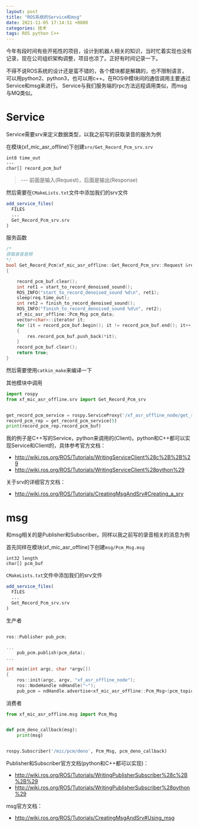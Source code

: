 ```yaml
---
layout: post
title: "ROS系统的Service和msg"
date: 2021-11-05 17:14:51 +0800
categories: 技术
tags: ROS python C++
---
```


今年有段时间有些开拓性的项目，设计到机器人相关的知识，当时忙着实现也没有记录，现在公司组织架构调整，项目也凉了。正好有时间记录一下。

不得不说ROS系统的设计还是蛮不错的，各个模块都是解耦的，也不限制语言，可以用python2、python3，也可以用c++。在ROS中模块间的通信调用主要通过Service和msg来进行。
Service与我们服务端的rpc方法远程调用类似，而msg与MQ类似。

# Service

Service需要srv来定义数据类型，以我之前写的获取录音的服务为例

在模块(xf_mic_asr_offline)下创建`srv/Get_Record_Pcm_srv.srv`

```
int8 time_out
---
char[] record_pcm_buf
```
> --- 前面是输入(Request)，后面是输出(Response)

然后需要在`CMakeLists.txt`文件中添加我们的srv文件

```cmake
add_service_files(
  FILES
  ...
  Get_Record_Pcm_srv.srv
)

```

服务函数

```C++
/*
获取录音音频
*/
bool Get_Record_Pcm(xf_mic_asr_offline::Get_Record_Pcm_srv::Request &req, xf_mic_asr_offline::Get_Record_Pcm_srv::Response &res)
{

	record_pcm_buf.clear();
	int ret1 = start_to_record_denoised_sound();
	ROS_INFO("start_to_record_denoised_sound %d\n", ret1);
	sleep(req.time_out);
	int ret2 = finish_to_record_denoised_sound();
	ROS_INFO("finish_to_record_denoised_sound %d\n", ret2);
	xf_mic_asr_offline::Pcm_Msg pcm_data;
	vector<char>::iterator it;
	for (it = record_pcm_buf.begin(); it != record_pcm_buf.end(); it++)
	{
		res.record_pcm_buf.push_back(*it);
	}
	record_pcm_buf.clear();
	return true;
}
```

然后需要使用`catkin_make`来编译一下

其他模块中调用

```python
import rospy
from xf_mic_asr_offline.srv import Get_Record_Pcm_srv


get_record_pcm_service = rospy.ServiceProxy('/xf_asr_offline_node/get_record_pcm_srv', Get_Record_Pcm_srv)
record_pcm_rep = get_record_pcm_service(5)
print(record_pcm_rep.record_pcm_buf)
```

我的例子是C++写的Service，python来调用的(Client)。python和C++都可以实现Service和Client的，具体参考官方文档：

* http://wiki.ros.org/ROS/Tutorials/WritingServiceClient%28c%2B%2B%29
* http://wiki.ros.org/ROS/Tutorials/WritingServiceClient%28python%29

关于srv的详细官方文档：

* http://wiki.ros.org/ROS/Tutorials/CreatingMsgAndSrv#Creating_a_srv


# msg

和msg相关的是Publisher和Subscriber。同样以我之前写的录音相关的消息为例

首先同样在模块(xf_mic_asr_offline)下创建`msg/Pcm_Msg.msg`

```
int32 length
char[] pcm_buf
```

`CMakeLists.txt`文件中添加我们的srv文件

```cmake
add_service_files(
  FILES
  ...
  Get_Record_Pcm_srv.srv
)

```

生产者

```c++

ros::Publisher pub_pcm;

...
    pub_pcm.publish(pcm_data);
...

int main(int argc, char *argv[])
{
	ros::init(argc, argv, "xf_asr_offline_node");
	ros::NodeHandle ndHandle("~");
	pub_pcm = ndHandle.advertise<xf_mic_asr_offline::Pcm_Msg>(pcm_topic, 1);
```


消费者

```python
from xf_mic_asr_offline.msg import Pcm_Msg


def pcm_deno_callback(msg):
    print(msg)


rospy.Subscriber('/mic/pcm/deno', Pcm_Msg, pcm_deno_callback)
```


Publisher和Subscriber官方文档(python和C++都可以实现)：

* http://wiki.ros.org/ROS/Tutorials/WritingPublisherSubscriber%28c%2B%2B%29
* http://wiki.ros.org/ROS/Tutorials/WritingPublisherSubscriber%28python%29

msg官方文档：

* http://wiki.ros.org/ROS/Tutorials/CreatingMsgAndSrv#Using_msg
